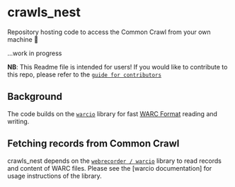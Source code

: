 # crawls_nest

Repository hosting code to access the Common Crawl from your own machine 🥳

...work in progress

**NB**: This Readme file is intended for users! If you would like to contribute to this repo, please refer to the [`guide for contributors`](https://github.com/giuliaok/crawls_nest/blob/main/guide_for_contributors.md)

Background
----------

The code builds on the [`warcio`](https://github.com/webrecorder/warcio) library for fast [WARC
Format](<https://en.wikipedia.org/wiki/Web_ARChive>) reading and writing. 

Fetching records from Common Crawl
---------

crawls_nest depends on the
[`webrecorder
/
warcio`](https://github.com/webrecorder/warcio)
library to read records and content of WARC files. Please see the
[warcio documentation] for
usage instructions of the library.
